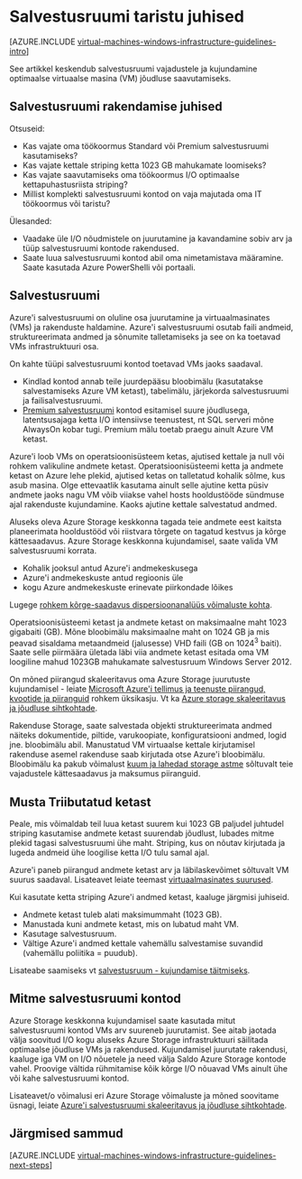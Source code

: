 <properties
    pageTitle="Salvestusruumi lahenduste juhised | Microsoft Azure'i"
    description="Teavet ja rakendamist suuniseid salvestusruumi lahenduste Azure taristu teenused kasutamise kohta."
    documentationCenter=""
    services="virtual-machines-windows"
    authors="iainfoulds"
    manager="timlt"
    editor=""
    tags="azure-resource-manager"/>

<tags
    ms.service="virtual-machines-windows"
    ms.workload="infrastructure-services"
    ms.tgt_pltfrm="vm-windows"
    ms.devlang="na"
    ms.topic="article"
    ms.date="09/08/2016"
    ms.author="iainfou"/>

# <a name="storage-infrastructure-guidelines"></a>Salvestusruumi taristu juhised

[AZURE.INCLUDE [virtual-machines-windows-infrastructure-guidelines-intro](../../includes/virtual-machines-windows-infrastructure-guidelines-intro.md)] 

See artikkel keskendub salvestusruumi vajadustele ja kujundamine optimaalse virtuaalse masina (VM) jõudluse saavutamiseks.


## <a name="implementation-guidelines-for-storage"></a>Salvestusruumi rakendamise juhised

Otsuseid:

- Kas vajate oma töökoormus Standard või Premium salvestusruumi kasutamiseks?
- Kas vajate kettale striping ketta 1023 GB mahukamate loomiseks?
- Kas vajate saavutamiseks oma töökoormus I/O optimaalse kettapuhastusriista striping?
- Millist komplekti salvestusruumi kontod on vaja majutada oma IT töökoormus või taristu?

Ülesanded:

- Vaadake üle I/O nõudmistele on juurutamine ja kavandamine sobiv arv ja tüüp salvestusruumi kontode rakendused.
- Saate luua salvestusruumi kontod abil oma nimetamistava määramine. Saate kasutada Azure PowerShelli või portaali.


## <a name="storage"></a>Salvestusruumi

Azure'i salvestusruumi on oluline osa juurutamine ja virtuaalmasinates (VMs) ja rakenduste haldamine. Azure'i salvestusruumi osutab faili andmeid, struktureerimata andmed ja sõnumite talletamiseks ja see on ka toetavad VMs infrastruktuuri osa.

On kahte tüüpi salvestusruumi kontod toetavad VMs jaoks saadaval.

- Kindlad kontod annab teile juurdepääsu bloobimälu (kasutatakse salvestamiseks Azure VM ketast), tabelimälu, järjekorda salvestusruumi ja failisalvestusruumi.
- [Premium salvestusruumi](../storage/storage-premium-storage.md) kontod esitamisel suure jõudlusega, latentsusajaga ketta I/O intensiivse teenustest, nt SQL serveri mõne AlwaysOn kobar tugi. Premium mälu toetab praegu ainult Azure VM ketast.

Azure'i loob VMs on operatsioonisüsteem ketas, ajutised kettale ja null või rohkem valikuline andmete ketast. Operatsioonisüsteemi ketta ja andmete ketast on Azure lehe plekid, ajutised ketas on talletatud kohalik sõlme, kus asub masina. Olge ettevaatlik kasutama ainult selle ajutine ketta püsiv andmete jaoks nagu VM võib viiakse vahel hosts hooldustööde sündmuse ajal rakenduste kujundamine. Kaoks ajutine kettale salvestatud andmed.

Aluseks oleva Azure Storage keskkonna tagada teie andmete eest kaitsta planeerimata hooldustööd või riistvara tõrgete on tagatud kestvus ja kõrge kättesaadavus. Azure Storage keskkonna kujundamisel, saate valida VM salvestusruumi korrata.

- Kohalik jooksul antud Azure'i andmekeskusega
- Azure'i andmekeskuste antud regioonis üle
- kogu Azure andmekeskuste erinevate piirkondade lõikes

Lugege [rohkem kõrge-saadavus dispersioonanalüüs võimaluste kohta](../storage/storage-introduction.md#replication-for-durability-and-high-availability).

Operatsioonisüsteemi ketast ja andmete ketast on maksimaalne maht 1023 gigabaiti (GB). Mõne bloobimälu maksimaalne maht on 1024 GB ja mis peavad sisaldama metaandmeid (jalusesse) VHD faili (GB on 1024<sup>3</sup> baiti). Saate selle piirmäära ületada läbi viia andmete ketast esitada oma VM loogiline mahud 1023GB mahukamate salvestusruum Windows Server 2012.

On mõned piirangud skaleeritavus oma Azure Storage juurutuste kujundamisel - leiate [Microsoft Azure'i tellimus ja teenuste piirangud, kvootide ja piiranguid](azure-subscription-service-limits.md#storage-limits) rohkem üksikasju. Vt ka [Azure storage skaleeritavus ja jõudluse sihtkohtade](../storage/storage-scalability-targets.md).

Rakenduse Storage, saate salvestada objekti struktureerimata andmed näiteks dokumentide, piltide, varukoopiate, konfiguratsiooni andmed, logid jne. bloobimälu abil. Manustatud VM virtuaalse kettale kirjutamisel rakenduse asemel rakenduse saab kirjutada otse Azure'i bloobimälu. Bloobimälu ka pakub võimalust [kuum ja lahedad storage astme](../storage/storage-blob-storage-tiers.md) sõltuvalt teie vajadustele kättesaadavus ja maksumus piiranguid.


## <a name="striped-disks"></a>Musta Triibutatud ketast
Peale, mis võimaldab teil luua ketast suurem kui 1023 GB paljudel juhtudel striping kasutamise andmete ketast suurendab jõudlust, lubades mitme plekid tagasi salvestusruumi ühe maht. Striping, kus on nõutav kirjutada ja lugeda andmeid ühe loogilise ketta I/O tulu samal ajal.

Azure'i paneb piirangud andmete ketast arv ja läbilaskevõimet sõltuvalt VM suurus saadaval. Lisateavet leiate teemast [virtuaalmasinates suurused](virtual-machines-windows-sizes.md).

Kui kasutate ketta striping Azure'i andmed ketast, kaaluge järgmisi juhiseid.

- Andmete ketast tuleb alati maksimummaht (1023 GB).
- Manustada kuni andmete ketast, mis on lubatud maht VM.
- Kasutage salvestusruum.
- Vältige Azure'i andmed kettale vahemällu salvestamise suvandid (vahemällu poliitika = puudub).

Lisateabe saamiseks vt [salvestusruum - kujundamise täitmiseks](http://social.technet.microsoft.com/wiki/contents/articles/15200.storage-spaces-designing-for-performance.aspx).


## <a name="multiple-storage-accounts"></a>Mitme salvestusruumi kontod

Azure Storage keskkonna kujundamisel saate kasutada mitut salvestusruumi kontod VMs arv suureneb juurutamist. See aitab jaotada välja soovitud I/O kogu aluseks Azure Storage infrastruktuuri säilitada optimaalse jõudluse VMs ja rakendused. Kujundamisel juurutate rakendusi, kaaluge iga VM on I/O nõuetele ja need välja Saldo Azure Storage kontode vahel. Proovige vältida rühmitamise kõik kõrge I/O nõuavad VMs ainult ühe või kahe salvestusruumi kontod.

Lisateavet/o võimalusi eri Azure Storage võimaluste ja mõned soovitame üsnagi, leiate [Azure'i salvestusruumi skaleeritavus ja jõudluse sihtkohtade](../storage/storage-scalability-targets.md).


## <a name="next-steps"></a>Järgmised sammud

[AZURE.INCLUDE [virtual-machines-windows-infrastructure-guidelines-next-steps](../../includes/virtual-machines-windows-infrastructure-guidelines-next-steps.md)] 